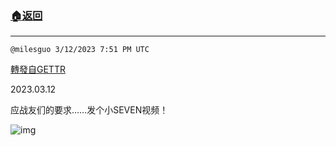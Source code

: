 ###  [:house:返回](README.md)
---


`@milesguo 3/12/2023 7:51 PM UTC`

[轉發自GETTR](https://gettr.com/post/p2b9e6d864b)

2023.03.12 


应战友们的要求……发个小SEVEN视频！

![img](https://media.gettr.com/group5/getter/2023/03/12/19/4cfccd70-1a1a-11c6-3719-3b1e80cd9e1a/out.jpg)
